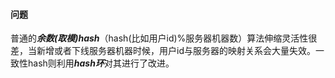#### 问题

普通的***余数(取模)hash***（hash(比如用户id)%服务器机器数）算法伸缩灵活性很差，当新增或者下线服务器机器时候，用户id与服务器的映射关系会大量失效。一致性hash则利用***hash环***对其进行了改进。

